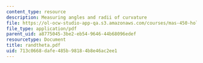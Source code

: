 ```yaml
---
content_type: resource
description: Measuring angles and radii of curvature
file: https://ol-ocw-studio-app-qa.s3.amazonaws.com/courses/mas-450-holographic-imaging-spring-2003/713c0668dafe485b98184b8e46ac2ee1_randtheta.pdf
file_type: application/pdf
parent_uid: a8775045-3be2-eb54-9646-44b68096edef
resourcetype: Document
title: randtheta.pdf
uid: 713c0668-dafe-485b-9818-4b8e46ac2ee1
---
```

